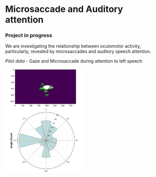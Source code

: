 # Microsaccade and Auditory attention
### Project in progress
We are investigating the relationship between oculomotor activity, particularly, revealed by microsaccades and auditory speech attention. <br>

*Pilot data* - Gaze and Microsaccade during attention to left speech

<img src="images/ms_aud_1.jpg" alt="pilot result" width="50%">

